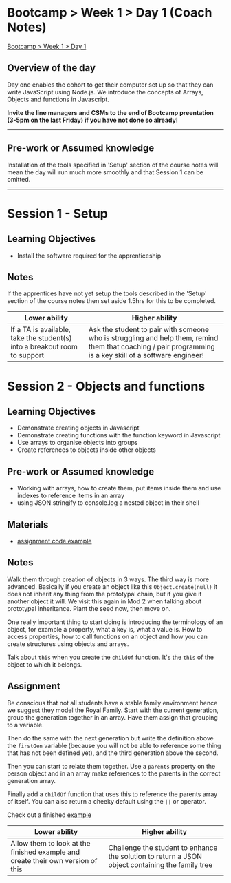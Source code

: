 # Bootcamp > Week 1 > Day 1 (Coach Notes)

[Bootcamp > Week 1 > Day 1](https://multiverselearningproducts.github.io/swe/bootcamp/wk1/day1.html)

## Overview of the day

Day one enables the cohort to get their computer set up so that they can write JavaScript using Node.js. We introduce the concepts of Arrays, Objects and functions in Javascript.

__Invite the line managers and CSMs to the end of Bootcamp preentation (3-5pm on the last Friday) if you have not done so already!__

<hr/>

## Pre-work or Assumed knowledge

Installation of the tools specified in 'Setup' section of the course notes will mean the day will run much more smoothly and that Session 1 can be omitted.

<hr/>

# Session 1 - Setup
## Learning Objectives
* Install the software required for the apprenticeship 

## Notes
If the apprentices have not yet setup the tools described in the 'Setup' section of the course notes then set aside 1.5hrs for this to be completed.

|**Lower ability**|**Higher ability**|
|-----------------|------------------|
|If a TA is available, take the student(s) into a breakout room to support|Ask the student to pair with someone who is struggling and help them, remind them that coaching / pair programming is a key skill of a software engineer!|


# Session 2 - Objects and functions

## Learning Objectives

* Demonstrate creating objects in Javascript
* Demonstrate creating functions with the function keyword in Javascript
* Use arrays to organise objects into groups
* Create references to objects inside other objects

## Pre-work or Assumed knowledge

* Working with arrays, how to create them, put items inside them and use indexes to reference items in an array
* using JSON.stringify to console.log a nested object in their shell

## Materials
* [assignment code example](https://gist.github.com/bmordan/72cc6820141fa976a7b8e443df65a206)

## Notes

Walk them through creation of objects in 3 ways. The third way is more advanced. Basically if you create an object like this `Object.create(null)` it does not inherit any thing from the prototypal chain, but if you give it another object it will. We visit this again in Mod 2 when talking about prototypal inheritance. Plant the seed now, then move on.

One really important thing to start doing is introducing the terminology of an object, for example a property, what a key is, what a value is. How to access properties, how to call functions on an object and how you can create structures using objects and arrays.

Talk about `this` when you create the `childOf` function. It's the `this` of the object to which it belongs.


## Assignment

Be conscious that not all students have a stable family environment hence we suggest they model the Royal Family. Start with the current generation, group the generation together in an array. Have them assign that grouping to a variable.

Then do the same with the next generation but write the definition above the `firstGen` variable (because you will not be able to reference some thing that has not been defined yet), and the third generation above the second.

Then you can start to relate them together. Use a `parents` property on the person object and in an array make references to the parents in the correct generation array.

Finally add a `childOf` function that uses this to reference the parents array of itself. You can also return a cheeky default using the `||` or operator.

Check out a finished [example](https://gist.github.com/bmordan/72cc6820141fa976a7b8e443df65a206)

|**Lower ability**|**Higher ability**|
|-----------------|------------------|
|Allow them to look at the finished example and create their own version of this|Challenge the student to enhance the solution to return a JSON object containing the family tree|
